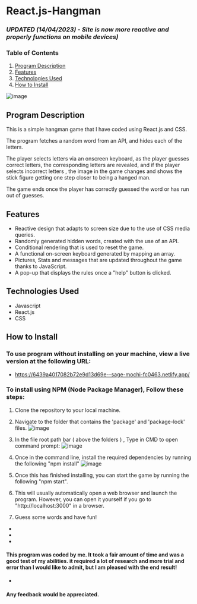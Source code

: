 # React.js-Hangman

### *UPDATED (14/04/2023) - Site is now more reactive and properly functions on mobile devices)*

### Table of Contents

1. [Program Description](#program-description)
2. [Features](#features)
3. [Technologies Used](#technologies)
4. [How to Install](#how-to-install)

![image](https://user-images.githubusercontent.com/123034061/219880611-bb9fa110-9ce3-4a60-aa16-80b3ee39d9e1.png)


## Program Description <a name="program-description"></a>

This is a simple hangman game that I have coded using React.js and CSS. 

The program fetches a random word from an API, and hides each of the letters. 

The player selects letters via an onscreen keyboard, as the player guesses correct letters, the corresponding letters are revealed, and if the player selects incorrect letters , the image in the game changes and shows the stick figure getting one step closer to being a hanged man. 

The game ends once the player has correctly guessed the word or has run out of guesses. 


## Features <a name="features"></a>
- Reactive design that adapts to screen size due to the use of CSS media queries. 
- Randomly generated hidden words, created with the use of an API. 
- Conditional rendering that is used to reset the game. 
- A functional on-screen keyboard generated by mapping an array. 
- Pictures, Stats and messages that are updated throughout the game thanks to JavaScript. 
- A pop-up that displays the rules once a "help" button is clicked.


## Technologies Used <a name="technologies"></a>
- Javascript
- React.js
- CSS


## How to Install <a name="how-to-install"></a>

### To use program without installing on your machine, view a live version at the following URL:
- https://6439a4017082b72e9d13d69e--sage-mochi-fc0463.netlify.app/

### To install using NPM (Node Package Manager), Follow these steps:

1. Clone the repository to your local machine.
2. Navigate to the folder that contains the 'package' and 'package-lock' files. 
![image](https://user-images.githubusercontent.com/123034061/219879403-20277391-75de-4a12-b50a-04eb9baae6ff.png)

3. In the file root path bar ( above the folders ) , Type in CMD to open command prompt:
![image](https://user-images.githubusercontent.com/123034061/219879611-b9d689f4-0fba-47f6-a150-2818526d0640.png)

4. Once in the command line, install the required dependencies by running the following  "npm install"
 ![image](https://user-images.githubusercontent.com/123034061/219879709-10a94190-1a8f-4cee-a85a-6a16a2ece523.png)

5. Once this has finished installing, you can start the game by running the following "npm start".
6. This will usually automatically open a web browser and launch the program. However, you can open it yourself if you go to "http://localhost:3000" in a browser. 
7. Guess some words and have fun! 

-
-
-
#### This program was coded by me. It took a fair amount of time and was a good test of my abilities. it required a lot of research and more trial and error than I would like to admit, but I am pleased with the end result! 
-
#### Any feedback would be appreciated.
